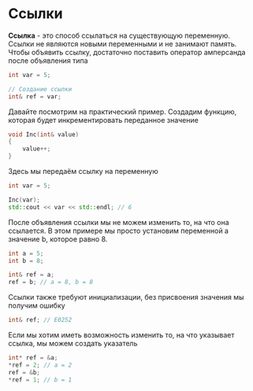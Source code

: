 # Ссылки

**Ссылка** - это способ ссылаться на существующую переменную. Ссылки не являются новыми переменными и не занимают память. Чтобы объявить ссылку, достаточно поставить оператор амперсанда после объявления типа 

```cpp
int var = 5;

// Создание ссылки
int& ref = var;
```

Давайте посмотрим на практический пример. Создадим функцию, которая будет инкрементировать переданное значение

```cpp
void Inc(int& value)
{
    value++;
}
```

Здесь мы передаём ссылку на переменную 

```cpp
int var = 5;

Inc(var);
std::cout << var << std::endl; // 6
```

После объявления ссылки мы не можем изменить то, на что она ссылается. В этом примере мы просто установим переменной a значение b, которое равно 8.

```cpp
int a = 5;
int b = 8;

int& ref = a;
ref = b; // a = 8, b = 8
``` 

Ссылки также требуют инициализации, без присвоения значения мы получим ошибку

```cpp
int& ref; // E0252
```

Если мы хотим иметь возможность изменить то, на что указывает ссылка, мы можем создать указатель

```cpp
int* ref = &a;
*ref = 2; // a = 2
ref = &b;
*ref = 1; // b = 1
```